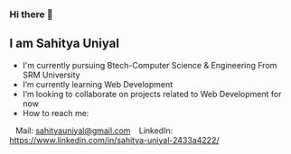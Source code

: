 ### Hi there 👋
## I am Sahitya Uniyal
- I'm currently pursuing Btech-Computer Science & Engineering From SRM University
- I’m currently learning Web Development
- I’m looking to collaborate on projects related to Web Development for now
- How to reach me:

&ensp; Mail: sahityauniyal@gmail.com
&ensp; LinkedIn: https://www.linkedin.com/in/sahitya-uniyal-2433a4222/